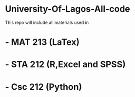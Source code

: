 # University-Of-Lagos-All-code

This repo will include all materials used in 


# - MAT 213 (LaTex) 
# - STA 212 (R,Excel and SPSS)
# - Csc 212 (Python)
